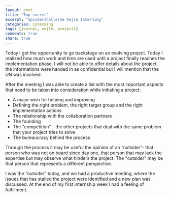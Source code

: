 ```yaml
---
layout: post
title: "Top secret"
excerpt: "Spinderihallerne Vejle Interning"
categories: interning
tags: [journal, vejle, projects]
comments: true
share: true
---
```


Today I got the opportunity to go backstage on an evolving project. Today I realized how much work and time are used until a project finally reaches the implementation phase. I will not be able to offer details about the project, the informations were handed in as confidential but I will mention that the UN was involved.

After the meeting I was able to create a list with the most important aspects that need to be taken into consideration while initiating a project:
* A major wish for helping and improving</li>
* Defining the right problem, the right target group and the right implementation actions
* The relationship with the collaboration partners
* The founding
* The "competition" - the other projects that deal with the same problem that your project tries to solve
* The bureaucracy behind the process

Through the process it may be useful the opinion of an “outsider”- that person who was not on board since day one, that person that may lack the expertise but may observe what hinders the project. The "outsider" may be that person that represents a different perspective.

I was the “outsider” today, and we had a productive meeting, where the issues that has stalled the project were identified and a new plan was discussed. At the end of my first internship week I had a feeling of fulfillment.
